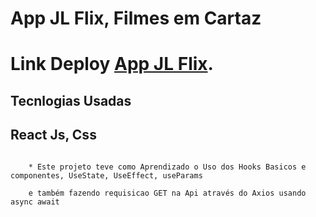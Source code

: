 # App JL Flix, Filmes em Cartaz

# Link Deploy [App JL Flix](https://jlflix.netlify.app/).

## Tecnlogias Usadas 

## React Js, Css

```

    * Este projeto teve como Aprendizado o Uso dos Hooks Basicos e componentes, UseState, UseEffect, useParams

    e também fazendo requisicao GET na Api através do Axios usando async await

```

